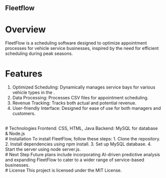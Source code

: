 ## Fleetflow
# Overview
FleetFlow is a scheduling software designed to optimize appointment processes for vehicle service businesses, inspired by the need for efficient scheduling during peak seasons.
<br/>
# Features
1. Optimized Scheduling: Dynamically manages service bays for various vehicle types in the .
2. Data Processing: Processes CSV files for appointment scheduling.
3. Revenue Tracking: Tracks both actual and potential revenue.
4. User-friendly Interface: Designed for ease of use for both managers and customers.
<br/>
# Technologies
Frontend: CSS, HTML, Java
Backend: MySQL for database & Node.js
<br/>
# Installation
To install FleetFlow, follow these steps:
1. Clone the repository.
2. Install dependencies using npm install.
3. Set up MySQL database.
4. Start the server using node server.js.
<br/>
# Next Step
Future plans include incorporating AI-driven predictive analysis and expanding FleetFlow to cater to a wider range of service-based businesses.
<br/>
# License
This project is licensed under the MIT License.





